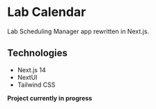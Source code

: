 # Lab Calendar

Lab Scheduling Manager app rewritten in Next.js.

## Technologies

- Next.js 14
- NextUI
- Tailwind CSS


**Project currently in progress**